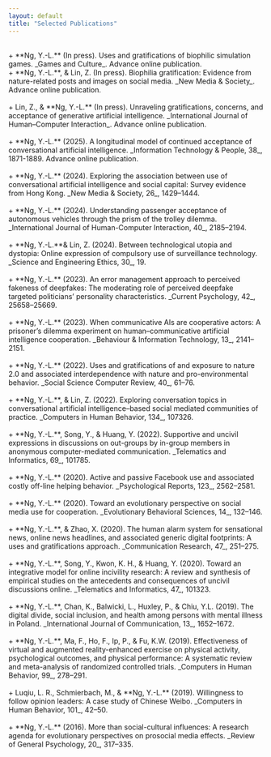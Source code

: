 ```yaml
---
layout: default
title: "Selected Publications"
---
```


<br /> 
+ **Ng, Y.-L.** (In press). Uses and gratifications of biophilic simulation games. _Games and Culture_. Advance online publication. <https://doi.org/10.1177/15554120241249518> 
<br /> 
+ **Ng, Y.-L.**, & Lin, Z. (In press). Biophilia gratification: Evidence from nature-related posts and images on social media. _New Media & Society_. Advance online publication. <https://doi.org/10.1177/14614448241303776><br /> 
<br /> 
+ Lin, Z., & **Ng, Y.-L.** (In press). Unraveling gratifications, concerns, and acceptance of generative artificial intelligence. _International Journal of Human–Computer Interaction_. Advance online publication. <https://doi.org/10.1080/10447318.2024.2436749><br /> 
<br /> 
+ **Ng, Y.-L.** (2025). A longitudinal model of continued acceptance of conversational artificial intelligence. _Information Technology & People, 38_, 1871-1889. Advance online publication. <https://doi.org/10.1108/ITP-06-2023-0577><br />
<br />
+ **Ng, Y.-L.** (2024). Exploring the association between use of conversational artificial intelligence and social capital: Survey evidence from Hong Kong. _New Media & Society, 26_, 1429–1444. <https://doi.org/10.1177/14614448221074047> <br /> 
<br /> 
+ **Ng, Y.-L.** (2024). Understanding passenger acceptance of autonomous vehicles through the prism of the trolley dilemma. _International Journal of Human-Computer Interaction, 40_, 2185–2194. <https://doi.org/10.1080/10447318.2022.2163347> <br /> 
<br /> 
+ **Ng, Y.-L.**& Lin, Z. (2024). Between technological utopia and dystopia: Online expression of compulsory use of surveillance technology. _Science and Engineering Ethics, 30_, 19. <https://doi.org/10.1007/s11948-024-00483-3> <br /> 
<br /> 
+ **Ng, Y.-L.** (2023). An error management approach to perceived fakeness of deepfakes: The moderating role of perceived deepfake targeted politicians’ personality characteristics. _Current Psychology, 42_, 25658–25669. <https://doi.org/10.1007/s12144-022-03621-x> <br /> 
<br /> 
+ **Ng, Y.-L.** (2023). When communicative AIs are cooperative actors: A prisoner’s dilemma experiment on human–communicative artificial intelligence cooperation. _Behaviour & Information Technology, 13_, 2141–2151. <https://doi.org/10.1080/0144929X.2022.2111273> <br /> 
<br /> 
+ **Ng, Y.-L.** (2022). Uses and gratifications of and exposure to nature 2.0 and associated interdependence with nature and pro-environmental behavior. _Social Science Computer Review, 40_, 61–76. <https://doi.org/10.1177/0894439320901490> <br /> 
<br /> 
+ **Ng, Y.-L.**, & Lin, Z. (2022). Exploring conversation topics in conversational artificial intelligence–based social mediated communities of practice. _Computers in Human Behavior, 134_, 107326. <https://doi.org/10.1016/j.chb.2022.107326> <br /> 
<br /> 
+ **Ng, Y.-L.**, Song, Y., & Huang, Y. (2022). Supportive and uncivil expressions in discussions on out-groups by in-group members in anonymous computer-mediated communication. _Telematics and Informatics, 69_, 101785. <https://doi.org/10.1016/j.tele.2022.101785> <br /> 
<br /> 
+ **Ng, Y.-L.** (2020). Active and passive Facebook use and associated costly off-line helping behavior. _Psychological Reports, 123_, 2562–2581. <https://doi.org/10.1177/0033294119860262> <br /> 
<br /> 
+ **Ng, Y.-L.** (2020). Toward an evolutionary perspective on social media use for cooperation. _Evolutionary Behavioral Sciences, 14_, 132–146. <http://dx.doi.org/10.1037/ebs0000172> <br /> 
<br /> 
+ **Ng, Y.-L.**, & Zhao, X. (2020). The human alarm system for sensational news, online news headlines, and associated generic digital footprints: A uses and gratifications approach. _Communication Research, 47_, 251–275. <https://doi.org/10.1177/0093650218793739> <br /> 
<br /> 
+ **Ng, Y.-L.**, Song, Y., Kwon, K. H., & Huang, Y. (2020). Toward an integrative model for online incivility research: A review and synthesis of empirical studies on the antecedents and consequences of uncivil discussions online. _Telematics and Informatics, 47_, 101323. <https://doi.org/10.1016/j.tele.2019.101323> <br /> 
<br /> 
+ **Ng, Y.-L.**, Chan, K., Balwicki, L., Huxley, P., & Chiu, Y.L. (2019). The digital divide, social inclusion, and health among persons with mental illness in Poland. _International Journal of Communication, 13_, 1652–1672. <https://ijoc.org/index.php/ijoc/article/view/10584> <br /> 
<br /> 
+ **Ng, Y.-L.**, Ma, F., Ho, F., Ip, P., & Fu, K.W. (2019). Effectiveness of virtual and augmented reality-enhanced exercise on physical activity, psychological outcomes, and physical performance: A systematic review and meta-analysis of randomized controlled trials. _Computers in Human Behavior, 99_, 278–291. <https://doi.org/10.1016/j.chb.2019.05.026> <br /> 
<br /> 
+ Luqiu, L. R., Schmierbach, M., & **Ng, Y.-L.** (2019). Willingness to follow opinion leaders: A case study of Chinese Weibo. _Computers in Human Behavior, 101_, 42–50. <https://doi.org/10.1016/j.chb.2019.07.005> <br /> 
<br /> 
+ **Ng, Y.-L.** (2016). More than social-cultural influences: A research agenda for evolutionary perspectives on prosocial media effects. _Review of General Psychology, 20_, 317–335. <https://doi.org/10.1037/gpr0000084> <br /> 
<br /> 
